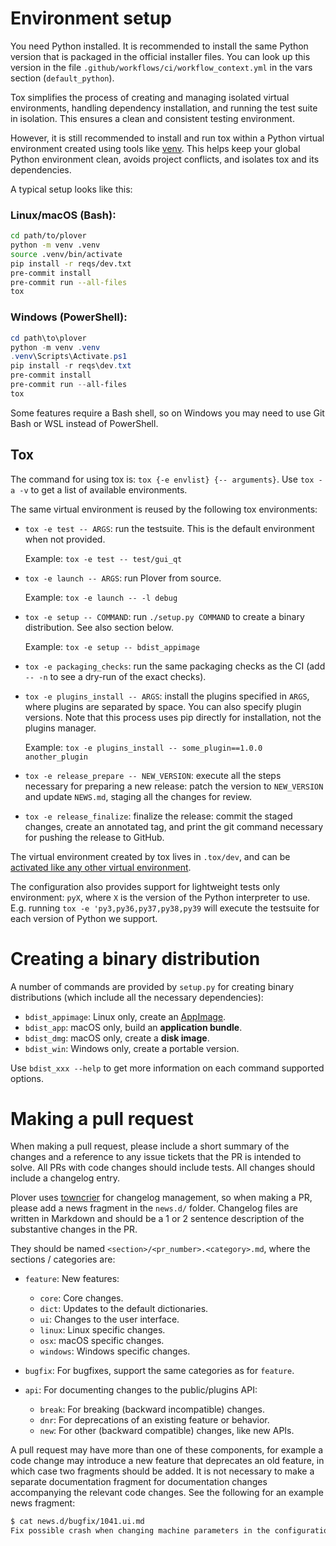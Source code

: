 # Environment setup

You need Python installed.
It is recommended to install the same Python version that is packaged in the official installer files.
You can look up this version in the file `.github/workflows/ci/workflow_context.yml` in the vars section (`default_python`).

Tox simplifies the process of creating and managing isolated virtual environments,
handling dependency installation, and running the test suite in isolation. This
ensures a clean and consistent testing environment.

However, it is still recommended to install and run tox within a Python virtual
environment created using tools like [venv](https://docs.python.org/3/library/venv.html).
This helps keep your global Python environment clean, avoids project conflicts, and
isolates tox and its dependencies.

A typical setup looks like this:

### Linux/macOS (Bash):
```bash
cd path/to/plover
python -m venv .venv
source .venv/bin/activate 
pip install -r reqs/dev.txt
pre-commit install
pre-commit run --all-files
tox
```

### Windows (PowerShell):
```powershell
cd path\to\plover
python -m venv .venv
.venv\Scripts\Activate.ps1
pip install -r reqs\dev.txt
pre-commit install
pre-commit run --all-files
tox
```
Some features require a Bash shell, so on Windows you may need to use Git Bash or WSL instead of PowerShell.

## Tox

The command for using tox is: `tox {-e envlist} {-- arguments}`. Use `tox -a
-v` to get a list of available environments.

The same virtual environment is reused by the following tox environments:

- `tox -e test -- ARGS`: run the testsuite. This is the default environment
  when not provided.
  
  Example: `tox -e test -- test/gui_qt`
- `tox -e launch -- ARGS`: run Plover from source.

  Example: `tox -e launch -- -l debug`
- `tox -e setup -- COMMAND`: run `./setup.py COMMAND` to create a binary 
  distribution. See also section below.

  Example: `tox -e setup -- bdist_appimage`
- `tox -e packaging_checks`: run the same packaging checks as the CI (add `--
-n` to see a dry-run of the exact checks).
- `tox -e plugins_install -- ARGS`: install the plugins specified in `ARGS`, where
  plugins are separated by space. You can also specify plugin versions. Note that
  this process uses pip directly for installation, not the plugins manager.

  Example: `tox -e plugins_install -- some_plugin==1.0.0 another_plugin`
- `tox -e release_prepare -- NEW_VERSION`: execute all the steps necessary for
  preparing a new release: patch the version to `NEW_VERSION` and update
  `NEWS.md`, staging all the changes for review.
- `tox -e release_finalize`: finalize the release: commit the staged changes,
  create an annotated tag, and print the git command necessary for pushing the
  release to GitHub.

The virtual environment created by tox lives in `.tox/dev`, and can be [activated like
any other virtual environment](https://virtualenv.pypa.io/en/latest/user_guide.html#activators).

The configuration also provides support for lightweight tests only environment:
`pyX`, where `X` is the version of the Python interpreter to use. E.g. running
`tox -e 'py3,py36,py37,py38,py39` will execute the testsuite for each version
of Python we support.

# Creating a binary distribution

A number of commands are provided by `setup.py` for creating binary
distributions (which include all the necessary dependencies):

- `bdist_appimage`: Linux only, create an [AppImage](https://appimage.org/).
- `bdist_app`: macOS only, build an **application bundle**.
- `bdist_dmg`: macOS only, create a **disk image**.
- `bdist_win`: Windows only, create a portable version.

Use `bdist_xxx --help` to get more information on each command supported options.

# Making a pull request

When making a pull request, please include a short summary of the changes
and a reference to any issue tickets that the PR is intended to solve.
All PRs with code changes should include tests. All changes should include a
changelog entry.

Plover uses [towncrier](https://pypi.org/project/towncrier) for changelog
management, so when making a PR, please add a news fragment in the `news.d/`
folder. Changelog files are written in Markdown and should be a 1 or 2 sentence
description of the substantive changes in the PR.

They should be named `<section>/<pr_number>.<category>.md`, where the sections
/ categories are:

- `feature`: New features:

  - `core`: Core changes.
  - `dict`: Updates to the default dictionaries.
  - `ui`: Changes to the user interface.
  - `linux`: Linux specific changes.
  - `osx`: macOS specific changes.
  - `windows`: Windows specific changes.

- `bugfix`: For bugfixes, support the same categories as for `feature`.

- `api`: For documenting changes to the public/plugins API:

  - `break`: For breaking (backward incompatible) changes.
  - `dnr`: For deprecations of an existing feature or behavior.
  - `new`: For other (backward compatible) changes, like new APIs.

A pull request may have more than one of these components, for example a code
change may introduce a new feature that deprecates an old feature, in which
case two fragments should be added. It is not necessary to make a separate
documentation fragment for documentation changes accompanying the relevant
code changes. See the following for an example news fragment:

```bash
$ cat news.d/bugfix/1041.ui.md
Fix possible crash when changing machine parameters in the configuration dialog.
```
